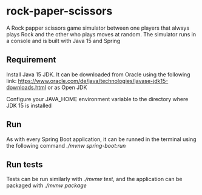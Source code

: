 # rock-paper-scissors
A Rock papper scissors game simulator between one players that always plays Rock and the other who plays moves at random. 
The simulator runs in a console and is built with Java 15 and Spring

## Requirement
Install Java 15 JDK. It can be downloaded from Oracle using the following link: https://www.oracle.com/de/java/technologies/javase-jdk15-downloads.html or as Open JDK

Configure your JAVA_HOME environment variable to the directory where JDK 15 is installed

## Run
As with every Spring Boot application, it can be runned in the terminal using the following command *./mvnw spring-boot:run*

## Run tests
Tests can be run similarly with *./mvnw test*, and the application can be packaged with *./mvnw package*
